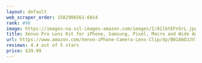 ```yaml
---
layout: default 
﻿web_scraper_order: 1582906561-6014
rank: #96
image: https://images-na.ssl-images-amazon.com/images/I/81lbtEFn5rL.jpg
title: Xenvo Pro Lens Kit for iPhone, Samsung, Pixel, Macro and Wide Angle Lens with LED Light and…
url: https://www.amazon.com/Xenvo-iPhone-Camera-Lens-Clip/dp/B01A6D2JVI/ref=zg_mw_electronics_96?_encoding=UTF8&psc=1&refRID=ZHM6Y8WS5P854PNNCX7R
reviews: 4.4 out of 5 stars
price: $39.99 
---
```

